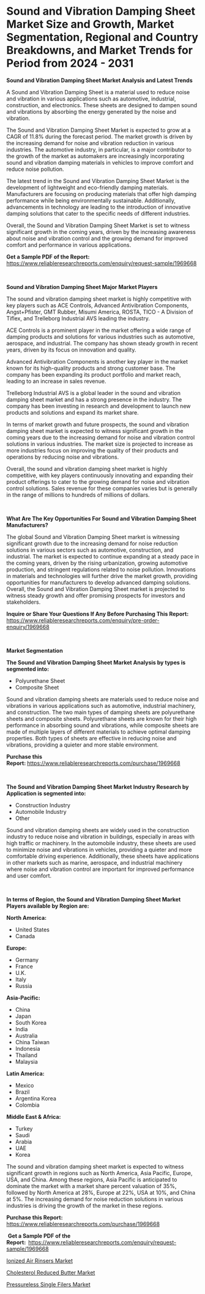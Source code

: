 <p><h1>Sound and Vibration Damping Sheet Market Size and Growth, Market Segmentation, Regional and Country Breakdowns, and Market Trends for Period from 2024 -  2031</h1></p><p><strong>Sound and Vibration Damping Sheet Market Analysis and Latest Trends</strong></p>
<p><p>A Sound and Vibration Damping Sheet is a material used to reduce noise and vibration in various applications such as automotive, industrial, construction, and electronics. These sheets are designed to dampen sound and vibrations by absorbing the energy generated by the noise and vibration.</p><p>The Sound and Vibration Damping Sheet Market is expected to grow at a CAGR of 11.8% during the forecast period. The market growth is driven by the increasing demand for noise and vibration reduction in various industries. The automotive industry, in particular, is a major contributor to the growth of the market as automakers are increasingly incorporating sound and vibration damping materials in vehicles to improve comfort and reduce noise pollution.</p><p>The latest trend in the Sound and Vibration Damping Sheet Market is the development of lightweight and eco-friendly damping materials. Manufacturers are focusing on producing materials that offer high damping performance while being environmentally sustainable. Additionally, advancements in technology are leading to the introduction of innovative damping solutions that cater to the specific needs of different industries.</p><p>Overall, the Sound and Vibration Damping Sheet Market is set to witness significant growth in the coming years, driven by the increasing awareness about noise and vibration control and the growing demand for improved comfort and performance in various applications.</p></p>
<p><strong>Get a Sample PDF of the Report:&nbsp;</strong> <a href="https://www.reliableresearchreports.com/enquiry/request-sample/1969668">https://www.reliableresearchreports.com/enquiry/request-sample/1969668</a></p>
<p>&nbsp;</p>
<p><strong>Sound and Vibration Damping Sheet Major Market Players</strong></p>
<p><p>The sound and vibration damping sheet market is highly competitive with key players such as ACE Controls, Advanced Antivibration Components, Angst+Pfister, GMT Rubber, Misumi America, ROSTA, TICO - A Division of Tiflex, and Trelleborg Industrial AVS leading the industry. </p><p>ACE Controls is a prominent player in the market offering a wide range of damping products and solutions for various industries such as automotive, aerospace, and industrial. The company has shown steady growth in recent years, driven by its focus on innovation and quality.</p><p>Advanced Antivibration Components is another key player in the market known for its high-quality products and strong customer base. The company has been expanding its product portfolio and market reach, leading to an increase in sales revenue.</p><p>Trelleborg Industrial AVS is a global leader in the sound and vibration damping sheet market and has a strong presence in the industry. The company has been investing in research and development to launch new products and solutions and expand its market share.</p><p>In terms of market growth and future prospects, the sound and vibration damping sheet market is expected to witness significant growth in the coming years due to the increasing demand for noise and vibration control solutions in various industries. The market size is projected to increase as more industries focus on improving the quality of their products and operations by reducing noise and vibrations.</p><p>Overall, the sound and vibration damping sheet market is highly competitive, with key players continuously innovating and expanding their product offerings to cater to the growing demand for noise and vibration control solutions. Sales revenue for these companies varies but is generally in the range of millions to hundreds of millions of dollars.</p></p>
<p>&nbsp;</p>
<p><strong>What Are The Key Opportunities For Sound and Vibration Damping Sheet Manufacturers?</strong></p>
<p><p>The global Sound and Vibration Damping Sheet market is witnessing significant growth due to the increasing demand for noise reduction solutions in various sectors such as automotive, construction, and industrial. The market is expected to continue expanding at a steady pace in the coming years, driven by the rising urbanization, growing automotive production, and stringent regulations related to noise pollution. Innovations in materials and technologies will further drive the market growth, providing opportunities for manufacturers to develop advanced damping solutions. Overall, the Sound and Vibration Damping Sheet market is projected to witness steady growth and offer promising prospects for investors and stakeholders.</p></p>
<p><strong>Inquire or Share Your Questions If Any Before Purchasing This Report:</strong> <a href="https://www.reliableresearchreports.com/enquiry/pre-order-enquiry/1969668">https://www.reliableresearchreports.com/enquiry/pre-order-enquiry/1969668</a></p>
<p>&nbsp;</p>
<p><strong>Market Segmentation</strong></p>
<p><strong>The Sound and Vibration Damping Sheet Market Analysis by types is segmented into:</strong></p>
<p><ul><li>Polyurethane Sheet</li><li>Composite Sheet</li></ul></p>
<p><p>Sound and vibration damping sheets are materials used to reduce noise and vibrations in various applications such as automotive, industrial machinery, and construction. The two main types of damping sheets are polyurethane sheets and composite sheets. Polyurethane sheets are known for their high performance in absorbing sound and vibrations, while composite sheets are made of multiple layers of different materials to achieve optimal damping properties. Both types of sheets are effective in reducing noise and vibrations, providing a quieter and more stable environment.</p></p>
<p><strong>Purchase this Report:&nbsp;</strong><a href="https://www.reliableresearchreports.com/purchase/1969668">https://www.reliableresearchreports.com/purchase/1969668</a></p>
<p>&nbsp;</p>
<p><strong>The Sound and Vibration Damping Sheet Market Industry Research by Application is segmented into:</strong></p>
<p><ul><li>Construction Industry</li><li>Automobile Industry</li><li>Other</li></ul></p>
<p><p>Sound and vibration damping sheets are widely used in the construction industry to reduce noise and vibration in buildings, especially in areas with high traffic or machinery. In the automobile industry, these sheets are used to minimize noise and vibrations in vehicles, providing a quieter and more comfortable driving experience. Additionally, these sheets have applications in other markets such as marine, aerospace, and industrial machinery where noise and vibration control are important for improved performance and user comfort.</p></p>
<p>&nbsp;</p>
<p><strong>In terms of Region, the Sound and Vibration Damping Sheet Market Players available by Region are:</strong></p>
<p>
    <p> <strong> North America: </strong>
        <ul>
            <li>United States</li>
            <li>Canada</li>
        </ul>
        </p> 
    <p> <strong> Europe: </strong>
        <ul>
            <li>Germany</li>
            <li>France</li>
            <li>U.K.</li>
            <li>Italy</li>
            <li>Russia</li>
        </ul>
        </p> 
    <p> <strong> Asia-Pacific: </strong>
        <ul>
            <li>China</li>
            <li>Japan</li>
            <li>South Korea</li>
            <li>India</li>
            <li>Australia</li>
            <li>China Taiwan</li>
            <li>Indonesia</li>
            <li>Thailand</li>
            <li>Malaysia</li>
        </ul>
        </p> 
    <p> <strong> Latin America: </strong>
        <ul>
            <li>Mexico</li>
            <li>Brazil</li>
            <li>Argentina Korea</li>
            <li>Colombia</li>
        </ul>
        </p> 
    <p> <strong> Middle East & Africa: </strong>
        <ul>
            <li>Turkey</li>
            <li>Saudi</li>
            <li>Arabia</li>
            <li>UAE</li>
            <li>Korea</li>
        </ul>
    </p>
    </p>
<p><p>The sound and vibration damping sheet market is expected to witness significant growth in regions such as North America, Asia Pacific, Europe, USA, and China. Among these regions, Asia Pacific is anticipated to dominate the market with a market share percent valuation of 35%, followed by North America at 28%, Europe at 22%, USA at 10%, and China at 5%. The increasing demand for noise reduction solutions in various industries is driving the growth of the market in these regions.</p></p>
<p><strong>Purchase this Report: </strong><a href="https://www.reliableresearchreports.com/purchase/1969668">https://www.reliableresearchreports.com/purchase/1969668</a></p>
<p>&nbsp;<strong>Get a Sample PDF of the Report:&nbsp;&nbsp;</strong><a href="https://www.reliableresearchreports.com/enquiry/request-sample/1969668">https://www.reliableresearchreports.com/enquiry/request-sample/1969668</a></p>
<p><strong></strong></p>
<p><p><a href="https://carnation-joke-41f.notion.site/Ionized-Air-Rinsers-Market-Size-and-Examines-its-Market-Scope-with-a-Primary-Focus-on-Growth-Oppor-fbcce69765324badbf5ec86e76de8a34">Ionized Air Rinsers Market</a></p><p><a href="https://view.publitas.com/reportprime-1/cholesterol-reduced-butter-market-size-2024-2031-global-industrial-analysis-key-geographical-regions-market-share-top-key-players-product-types-and-forecast-research-report/">Cholesterol Reduced Butter Market</a></p><p><a href="https://adventurous-uranium-ef9.notion.site/Decoding-the-Pressureless-Single-Filers-Market-A-Deep-Dive-into-the-Latest-Market-Trends-Market-Se-bb647df3094e402c93be522806f6d63d">Pressureless Single Filers Market</a></p></p>